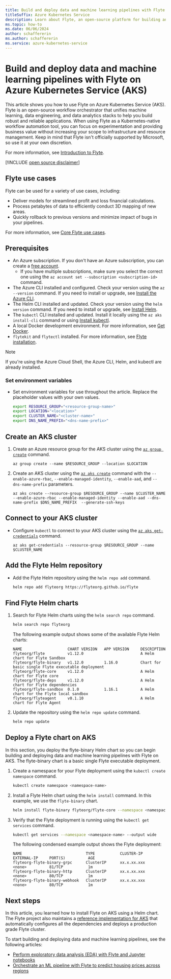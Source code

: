 ```yaml
---
title: Build and deploy data and machine learning pipelines with Flyte on Azure Kubernetes Service (AKS)
titleSuffix: Azure Kubernetes Service
description: Learn about Flyte, an open-source platform for building and deploying data and machine learning pipelines on Azure Kubernetes Service (AKS).
ms.topic: how-to
ms.date: 06/06/2024
author: schaffererin
ms.author: schaffererin
ms.service: azure-kubernetes-service
---
```


# Build and deploy data and machine learning pipelines with Flyte on Azure Kubernetes Service (AKS)

This article shows you how to use Flyte on Azure Kubernetes Service (AKS). Flyte is an open-source workflow orchestrator that unifies machine learning, data engineering, and data analytics stacks to help you build robust and reliable applications. When using Flyte as a Kubernetes-native workflow automation tool, you can focus on experimentation and providing business value without increasing your scope to infrastructure and resource management. Keep in mind that Flyte isn't officially supported by Microsoft, so use it at your own discretion.

For more information, see [Introduction to Flyte][flyte].


[!INCLUDE [open source disclaimer](./includes/open-source-disclaimer.md)]

## Flyte use cases

Flyte can be used for a variety of use cases, including:

* Deliver models for streamlined profit and loss financial calculations.
* Process petabytes of data to efficiently conduct 3D mapping of new areas.
* Quickly rollback to previous versions and minimize impact of bugs in your pipelines.

For more information, see [Core Flyte use cases](https://docs.flyte.org/en/latest/core_use_cases/index.html).

## Prerequisites

* An Azure subscription. If you don't have an Azure subscription, you can create a [free account][azure-free].
  * If you have multiple subscriptions, make sure you select the correct one using the `az account set --subscription <subscription-id>` command.
* The Azure CLI installed and configured. Check your version using the `az --version` command. If you need to install or upgrade, see [Install the Azure CLI][install-azure-cli].
* The Helm CLI installed and updated. Check your version using the `helm version` command. If you need to install or upgrade, see [Install Helm][install-helm].
* The `kubectl` CLI installed and updated. Install it locally using the `az aks install-cli` command or using [Install kubectl][install-kubectl].
* A local Docker development environment. For more information, see [Get Docker][get-docker].
* `flytekit` and `flytectl` installed. For more information, see [Flyte installation][flyte-install].

> [!NOTE]
> If you're using the Azure Cloud Shell, the Azure CLI, Helm, and kubectl are already installed.

### Set environment variables

* Set environment variables for use throughout the article. Replace the placeholder values with your own values.

    ```bash
    export RESOURCE_GROUP="<resource-group-name>"
    export LOCATION="<location>"
    export CLUSTER_NAME="<cluster-name>"
    export DNS_NAME_PREFIX="<dns-name-prefix>"
    ```

## Create an AKS cluster

1. Create an Azure resource group for the AKS cluster using the [`az group create`][az-group-create] command.

    ```azurecli-interactive
    az group create --name $RESOURCE_GROUP --location $LOCATION
    ```

2. Create an AKS cluster using the [`az aks create`][az-aks-create] command with the `--enable-azure-rbac`, `--enable-managed-identity`, `--enable-aad`, and `--dns-name-prefix` parameters.

    ```azurecli-interactive
    az aks create --resource-group $RESOURCE_GROUP --name $CLUSTER_NAME --enable-azure-rbac --enable-managed-identity --enable-aad --dns-name-prefix $DNS_NAME_PREFIX  --generate-ssh-keys
    ```

## Connect to your AKS cluster

* Configure `kubectl` to connect to your AKS cluster using the [`az aks get-credentials`][az-aks-get-credentials] command.

    ```azurecli-interactive
    az aks get-credentials --resource-group $RESOURCE_GROUP --name $CLUSTER_NAME
    ```

## Add the Flyte Helm repository

* Add the Flyte Helm repository using the `helm repo add` command.

    ```bash
    helm repo add flyteorg https://flyteorg.github.io/flyte
    ```

## Find Flyte Helm charts

1. Search for Flyte Helm charts using the `helm search repo` command.

    ```bash
    helm search repo flyteorg
    ```

    The following example output shows some of the available Flyte Helm charts:

    ```output
    NAME                    CHART VERSION   APP VERSION     DESCRIPTION
    flyteorg/flyte          v1.12.0                         A Helm chart for Flyte Sandbox
    flyteorg/flyte-binary   v1.12.0         1.16.0          Chart for basic single Flyte executable deployment
    flyteorg/flyte-core     v1.12.0                         A Helm chart for Flyte core
    flyteorg/flyte-deps     v1.12.0                         A Helm chart for Flyte dependencies
    flyteorg/flyte-sandbox  0.1.0           1.16.1          A Helm chart for the Flyte local sandbox
    flyteorg/flyteagent     v0.1.10                         A Helm chart for Flyte Agent
    ```

2. Update the repository using the `helm repo update` command.

    ```bash
    helm repo update
    ```

## Deploy a Flyte chart on AKS

In this section, you deploy the flyte-binary Helm chart so you can begin building and deploying data and machine learning pipelines with Flyte on AKS. The flyte-binary chart is a basic single Flyte executable deployment.

1. Create a namespace for your Flyte deployment using the `kubectl create namespace` command.

    ```bash
    kubectl create namespace <namespace-name>
    ```

2. Install a Flyte Helm chart using the `helm install` command. In this example, we use the `flyte-binary` chart.

    ```bash
    helm install flyte-binary flyteorg/flyte-core --namespace <namespace-name>
    ```

3. Verify that the Flyte deployment is running using the `kubectl get services` command.

    ```bash
    kubectl get services --namespace <namespace-name> --output wide
    ```

    The following condensed example output shows the Flyte deployment:

    ```output
    NAME                            TYPE           CLUSTER-IP     EXTERNAL-IP     PORT(S)          AGE
    flyteorg-flyte-binary-grpc      ClusterIP      xx.x.xx.xxx    <none>          81/TCP           1m
    flyteorg-flyte-binary-http      ClusterIP      xx.x.xx.xxx    <none>          80/TCP           1m
    flyteorg-flyte-binary-webhook   ClusterIP      xx.x.xx.xxx    <none>          80/TCP           1m
    ```

## Next steps

In this article, you learned how to install Flyte on AKS using a Helm chart.
The Flyte project also maintains a [reference implementation for AKS](https://github.com/unionai-oss/deploy-flyte/tree/main/environments/azure/flyte-core#readme) that automatically configures all the dependencies and deploys a production grade Flyte cluster.

To start building and deploying data and machine learning pipelines, see the following articles:

* [Perform exploratory data analysis (EDA) with Flyte and Jupyter notebooks][flyte-eda]
* [Orchestrate an ML pipeline with Flyte to predict housing prices across regions][flyte-pipelines]

<!-- LINKS -->
[az-group-create]: /cli/azure/group#az-group-create
[az-aks-create]: /cli/azure/aks#az-aks-create
[az-aks-get-credentials]: /cli/azure/aks#az-aks-get-credentials
[flyte]: https://docs.flyte.org/en/latest/introduction.html
[azure-free]: https://azure.microsoft.com/free
[install-azure-cli]: /cli/azure/install-azure-cli
[install-helm]: https://helm.sh/docs/intro/install/
[install-kubectl]: https://kubernetes.io/docs/tasks/tools/install-kubectl/
[get-docker]: https://docs.docker.com/get-docker/
[flyte-install]: https://www.union.ai/docs/flyte/user-guide/getting-started/local-setup/
[flyte-eda]: https://docs.flyte.org/en/latest/flytesnacks/examples/exploratory_data_analysis/index.html
[flyte-pipelines]: https://docs.flyte.org/en/latest/flytesnacks/examples/house_price_prediction/index.html
